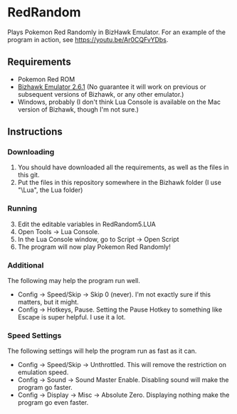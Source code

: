 # RedRandom
Plays Pokemon Red Randomly in BizHawk Emulator. For an example of the program in action, see https://youtu.be/Ar0CQFvYDbs.

## Requirements
- Pokemon Red ROM
- [Bizhawk Emulator 2.6.1](https://github.com/TASVideos/BizHawk/releases/) (No guarantee it will work on previous or subsequent versions of Bizhawk, or any other emulator.)
- Windows, probably (I don't think Lua Console is available on the Mac version of Bizhawk, though I'm not sure.)

## Instructions
### Downloading
1. You should have downloaded all the requirements, as well as the files in this git.
2. Put the files in this repository somewhere in the Bizhawk folder (I use "\Lua", the Lua folder)
### Running
3. Edit the editable variables in RedRandom5.LUA
4. Open Tools -> Lua Console.
5. In the Lua Console window, go to Script -> Open Script
6. The program will now play Pokemon Red Randomly!
### Additional
The following may help the program run well.
- Config -> Speed/Skip -> Skip 0 (never). I'm not exactly sure if this matters, but it might.
- Config -> Hotkeys, Pause. Setting the Pause Hotkey to something like Escape is super helpful. I use it a lot.
### Speed Settings
The following settings will help the program run as fast as it can.
- Config -> Speed/Skip -> Unthrottled. This will remove the restriction on emulation speed.
- Config -> Sound -> Sound Master Enable. Disabling sound will make the program go faster.
- Config -> Display -> Misc -> Absolute Zero. Displaying nothing make the program go even faster.
